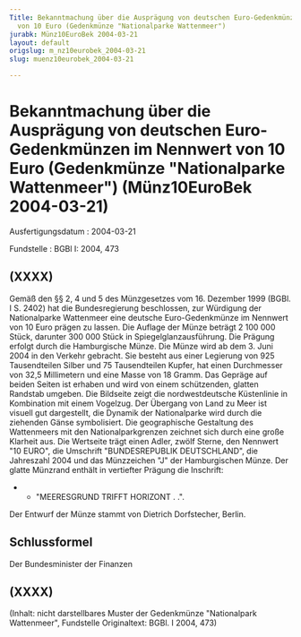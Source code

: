 ```yaml
---
Title: Bekanntmachung über die Ausprägung von deutschen Euro-Gedenkmünzen im Nennwert
  von 10 Euro (Gedenkmünze "Nationalparke Wattenmeer")
jurabk: Münz10EuroBek 2004-03-21
layout: default
origslug: m_nz10eurobek_2004-03-21
slug: muenz10eurobek_2004-03-21

---
```


# Bekanntmachung über die Ausprägung von deutschen Euro-Gedenkmünzen im Nennwert von 10 Euro (Gedenkmünze "Nationalparke Wattenmeer") (Münz10EuroBek 2004-03-21)

Ausfertigungsdatum
:   2004-03-21

Fundstelle
:   BGBl I: 2004, 473

## (XXXX)

Gemäß den §§ 2, 4 und 5 des Münzgesetzes vom 16. Dezember 1999 (BGBl.
I S. 2402) hat die Bundesregierung beschlossen, zur Würdigung der
Nationalparke Wattenmeer eine deutsche Euro-Gedenkmünze im Nennwert
von 10 Euro prägen zu lassen.
Die Auflage der Münze beträgt 2 100 000 Stück, darunter 300 000 Stück
in Spiegelglanzausführung. Die Prägung erfolgt durch die Hamburgische
Münze. Die Münze wird ab dem 3. Juni 2004 in den Verkehr gebracht. Sie
besteht aus einer Legierung von 925 Tausendteilen Silber und 75
Tausendteilen Kupfer, hat einen Durchmesser von 32,5 Millimetern und
eine Masse von 18 Gramm. Das Gepräge auf beiden Seiten ist erhaben und
wird von einem schützenden, glatten Randstab umgeben.
Die Bildseite zeigt die nordwestdeutsche Küstenlinie in Kombination
mit einem Vogelzug. Der Übergang von Land zu Meer ist visuell gut
dargestellt, die Dynamik der Nationalparke wird durch die ziehenden
Gänse symbolisiert. Die geographische Gestaltung des Wattenmeers mit
den Nationalparkgrenzen zeichnet sich durch eine große Klarheit aus.
Die Wertseite trägt einen Adler, zwölf Sterne, den Nennwert "10 EURO",
die Umschrift "BUNDESREPUBLIK DEUTSCHLAND", die Jahreszahl 2004 und
das Münzzeichen "J" der Hamburgischen Münze.
Der glatte Münzrand enthält in vertiefter Prägung die Inschrift:

*
    *   "MEERESGRUND TRIFFT HORIZONT . .".






Der Entwurf der Münze stammt von Dietrich Dorfstecher, Berlin.

## Schlussformel

Der Bundesminister der Finanzen

## (XXXX)

(Inhalt: nicht darstellbares Muster der Gedenkmünze "Nationalpark
Wattenmeer",
Fundstelle Originaltext: BGBl. I 2004, 473)

